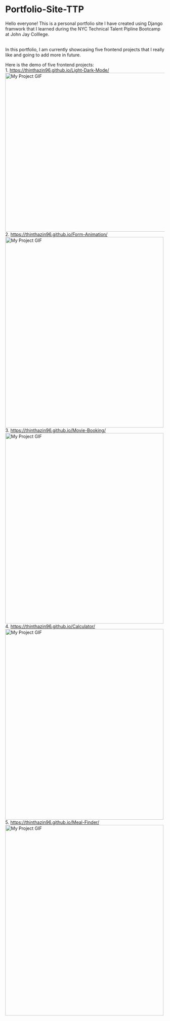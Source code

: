 # Portfolio-Site-TTP

Hello everyone! This is a personal portfolio site I have created using Django framwork that I learned during the NYC Technical Talent Pipline Bootcamp at John Jay Colllege. 

 <br /> In this portfolio, I am currently showcasing five frontend projects that I really like and going to add more in future.

Here is the demo of five frontend projects:
 <br /> 1. https://thinthazin96.github.io/Light-Dark-Mode/
 <img src="./light-dark.gif" alt="My Project GIF" width="700" height="500">
 <br /> 2. https://thinthazin96.github.io/Form-Animation/
 <img src="./myScreen.gif" alt="My Project GIF" width="500" height="600">
 <br /> 3. https://thinthazin96.github.io/Movie-Booking/
 <img src="./myScreen.gif" alt="My Project GIF" width="500" height="600">
 <br /> 4. https://thinthazin96.github.io/Calculator/
 <img src="./myScreen.gif" alt="My Project GIF" width="500" height="600">
 <br /> 5. https://thinthazin96.github.io/Meal-Finder/
 <img src="./myScreen.gif" alt="My Project GIF" width="500" height="600">


